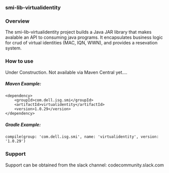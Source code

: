 ### smi-lib-virtualidentity

### Overview
The smi-lib-virtualidentity project builds a Java JAR library that makes avalable an API to consuming java programs.  It encapsulates business logic for crud of virtual identities (MAC, IQN, WWN), and provides a resevation system.

### How to use
Under Construction. Not available via Maven Central yet.... 

##### Maven Example:
~~~
<dependency>
    <groupId>com.dell.isg.smi</groupId>
    <artifactId>virtualidentity</artifactId>
    <version>1.0.29</version>
</dependency>
~~~

##### Gradle Example:
~~~
compile(group: 'com.dell.isg.smi', name: 'virtualidentity', version: '1.0.29')
~~~

### Support
Support can be obtained from the slack channel:
codecommunity.slack.com
